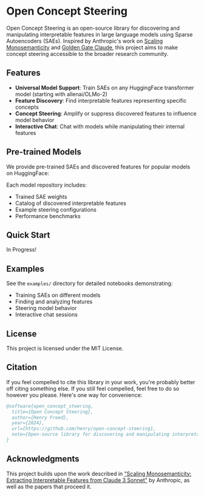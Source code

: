 # Open Concept Steering

Open Concept Steering is an open-source library for discovering and manipulating interpretable features in large language models using Sparse Autoencoders (SAEs). Inspired by Anthropic's work on [Scaling Monosemanticity](https://transformer-circuits.pub/2024/scaling-monosemanticity/) and [Golden Gate Claude](https://www.anthropic.com/news/golden-gate-claude), this project aims to make concept steering accessible to the broader research community.

## Features

- **Universal Model Support**: Train SAEs on any HuggingFace transformer model (starting with allenai/OLMo-2)
- **Feature Discovery**: Find interpretable features representing specific concepts
- **Concept Steering**: Amplify or suppress discovered features to influence model behavior
- **Interactive Chat**: Chat with models while manipulating their internal features

## Pre-trained Models

We provide pre-trained SAEs and discovered features for popular models on HuggingFace:

Each model repository includes:
- Trained SAE weights
- Catalog of discovered interpretable features
- Example steering configurations
- Performance benchmarks


## Quick Start

In Progress!

## Examples

See the `examples/` directory for detailed notebooks demonstrating:
- Training SAEs on different models
- Finding and analyzing features
- Steering model behavior
- Interactive chat sessions

## License

This project is licensed under the MIT License.

## Citation

If you feel compelled to cite this library in your work, you're probably better off citing something else. If you still feel compelled, feel free to do so however you please. Here's one way for convenience:

```bibtex
@software{open_concept_steering,
  title={Open Concept Steering},
  author={Henry Freed},
  year={2024},
  url={https://github.com/henry/open-concept-steering},
  note={Open-source library for discovering and manipulating interpretable features using Sparse Autoencoders}
}
```

## Acknowledgments

This project builds upon the work described in ["Scaling Monosemanticity: Extracting Interpretable Features from Claude 3 Sonnet"](https://transformer-circuits.pub/2024/scaling-monosemanticity/) by Anthropic, as well as the papers that proceed it. 
